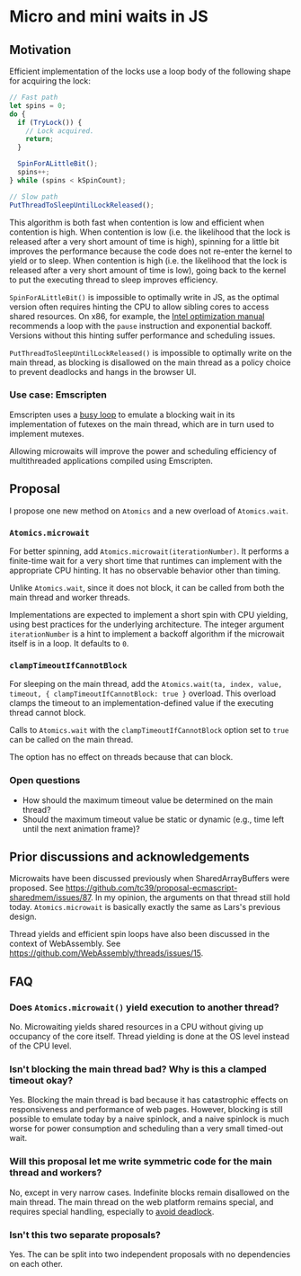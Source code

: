 # Micro and mini waits in JS

## Motivation
Efficient implementation of the locks use a loop body of the following shape for acquiring the lock:

```javascript
// Fast path
let spins = 0;
do {
  if (TryLock()) {
    // Lock acquired.
    return;
  }

  SpinForALittleBit();
  spins++;
} while (spins < kSpinCount);

// Slow path
PutThreadToSleepUntilLockReleased();
```

This algorithm is both fast when contention is low and efficient when contention is high. When contention is low (i.e. the likelihood that the lock is released after a very short amount of time is high), spinning for a little bit improves the performance because the code does not re-enter the kernel to yield or to sleep. When contention is high (i.e. the likelihood that the lock is released after a very short amount of time is low), going back to the kernel to put the executing thread to sleep improves efficiency.

`SpinForALittleBit()` is impossible to optimally write in JS, as the optimal version often requires hinting the CPU to allow sibling cores to access shared resources. On x86, for example, the [Intel optimization manual](https://www.intel.com/content/www/us/en/content-details/671488/intel-64-and-ia-32-architectures-optimization-reference-manual-volume-1.html) recommends a loop with the `pause` instruction and exponential backoff. Versions without this hinting suffer performance and scheduling issues.

`PutThreadToSleepUntilLockReleased()` is impossible to optimally write on the main thread, as blocking is disallowed on the main thread as a policy choice to prevent deadlocks and hangs in the browser UI.

### Use case: Emscripten

Emscripten uses a [busy loop](https://github.com/emscripten-core/emscripten/blob/bc5998833dcd0f48e90a8cb13fdf40e36480e4cb/system/lib/pthread/emscripten_futex_wait.c#L20-L112) to emulate a blocking wait in its implementation of futexes on the main thread, which are in turn used to implement mutexes.

Allowing microwaits will improve the power and scheduling efficiency of multithreaded applications compiled using Emscripten.

## Proposal

I propose one new method on `Atomics` and a new overload of `Atomics.wait`.

### `Atomics.microwait`

For better spinning, add `Atomics.microwait(iterationNumber)`. It performs a finite-time wait for a very short time that runtimes can implement with the appropriate CPU hinting. It has no observable behavior other than timing.

Unlike `Atomics.wait`, since it does not block, it can be called from both the main thread and worker threads.

Implementations are expected to implement a short spin with CPU yielding, using best practices for the underlying architecture. The integer argument `iterationNumber` is a hint to implement a backoff algorithm if the microwait itself is in a loop. It defaults to `0`.

### `clampTimeoutIfCannotBlock`

For sleeping on the main thread, add the `Atomics.wait(ta, index, value, timeout, { clampTimeoutIfCannotBlock: true }` overload. This overload clamps the timeout to an implementation-defined value if the executing thread cannot block.

Calls to `Atomics.wait` with the `clampTimeoutIfCannotBlock` option set to `true` can be called on the main thread.

The option has no effect on threads because that can block.

### Open questions

- How should the maximum timeout value be determined on the main thread?
- Should the maximum timeout value be static or dynamic (e.g., time left until the next animation frame)?

## Prior discussions and acknowledgements

Microwaits have been discussed previously when SharedArrayBuffers were proposed. See https://github.com/tc39/proposal-ecmascript-sharedmem/issues/87. In my opinion, the arguments on that thread still hold today. `Atomics.microwait` is basically exactly the same as Lars's previous design.

Thread yields and efficient spin loops have also been discussed in the context of WebAssembly. See https://github.com/WebAssembly/threads/issues/15.

## FAQ

### Does `Atomics.microwait()` yield execution to another thread?

No. Microwaiting yields shared resources in a CPU without giving up occupancy of the core itself. Thread yielding is done at the OS level instead of the CPU level.

### Isn't blocking the main thread bad? Why is this a clamped timeout okay?

Yes. Blocking the main thread is bad because it has catastrophic effects on responsiveness and performance of web pages. However, blocking is still possible to emulate today by a naive spinlock, and a naive spinlock is much worse for power consumption and scheduling than a very small timed-out wait.

### Will this proposal let me write symmetric code for the main thread and workers?

No, except in very narrow cases. Indefinite blocks remain disallowed on the main thread. The main thread on the web platform remains special, and requires special handling, especially to [avoid deadlock](https://github.com/tc39/proposal-ecmascript-sharedmem/issues/100#issuecomment-220052785).

### Isn't this two separate proposals?

Yes. The can be split into two independent proposals with no dependencies on each other.
